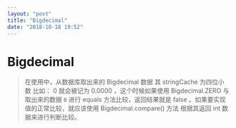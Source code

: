 ```yaml
---
layout: "post"
title: "Bigdecimal"
date: "2018-10-18 19:52"
---
```


# Bigdecimal

>  在使用中，从数据库取出来的 Bigdecimal 数据 其 stringCache 为四位小数 比如： 0 就会被记为 0.0000 ，这个时候如果使用 Bigdecimal.ZERO 与 取出来的数据 `0` 进行 equals 方法比较，返回结果就是 false 。如果要实现值的正常比较，就应该使用 Bigdecimal.compare() 方法 根据其返回 int 数据来进行判断比较。
